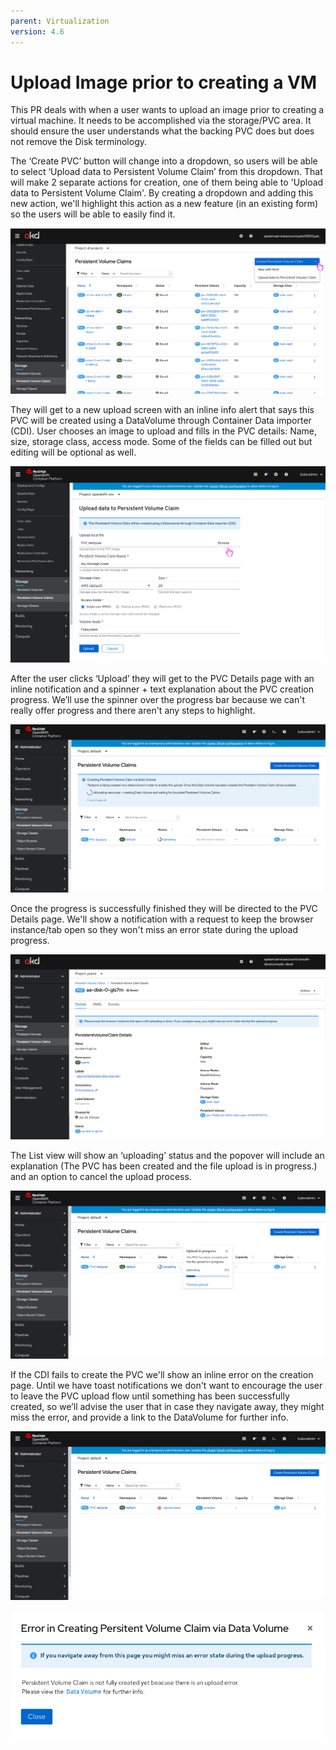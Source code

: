```yaml
---
parent: Virtualization
version: 4.6
---
```

# Upload Image prior to creating a VM

This PR deals with when a user wants to upload an image prior to creating a virtual machine.
It needs to be accomplished via the storage/PVC area.
It should ensure the user understands what the backing PVC does but does not remove the Disk terminology.

The ‘Create PVC’ button will change into a dropdown, so users will be able to select ‘Upload data to Persistent Volume Claim’ from this dropdown.
That will make 2 separate actions for creation, one of them being able to 'Upload data to Persistent Volume Claim'.
By creating a dropdown and adding this new action, we'll highlight this action as a new feature (in an existing form) so the users will be able to easily find it.

![PVC list with drop down button](img/PVC-dropdown.png)

They will get to a new upload screen with an inline info alert that says this PVC will be created using a DataVolume through Container Data importer (CDI).
User chooses an image to upload and fills in the PVC details: Name, size, storage class, access mode. Some of the fields can be filled out but editing will be optional as well.

![browse to upload](img/Upload-data-to-pvc-1.png)

After the user clicks ‘Upload’ they will get to the PVC Details page with an inline notification and a spinner + text explanation about the PVC creation progress. We’ll use the spinner over the progress bar because we can't really offer progress and there aren't any steps to highlight.

![Upload in progress notification](img/Upload-in-progress.png)

Once the progress is successfully finished they will be directed to the PVC Details page. We'll show a notification with a request to keep the browser instance/tab open so they won't miss an error state during the upload progress.

![PVC Details page](img/pvc-details-page.png)

The List view will show an ‘uploading’ status and the popover will include an explanation (The PVC has been created and the file upload is in progress.) and an option to cancel the upload process.

![List view with popover](img/PVC-ListViewW_popover.png)

If the CDI fails to create the PVC we'll show an inline error on the creation page.
Until we have toast notifications we don't want to encourage the user to leave the PVC upload flow until something has been successfully created, so we’ll advise the user that in case they navigate away, they might miss the error, and provide a link to the DataVolume for further info.

![List view when upload failed](img/List-error.png)

![error modal](img/Error-modal.png)
